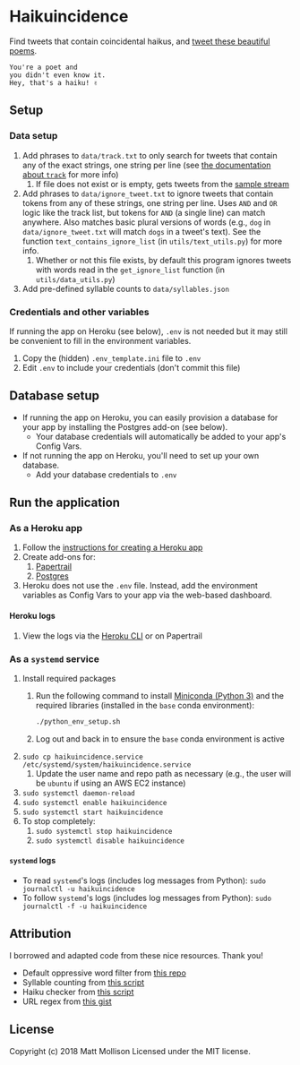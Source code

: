 # Haikuincidence

Find tweets that contain coincidental haikus, and [tweet these beautiful poems](https://twitter.com/haikuincidence).

```text
You're a poet and
you didn't even know it.
Hey, that's a haiku! ✌️
```

## Setup

### Data setup

1. Add phrases to `data/track.txt` to only search for tweets that contain any of the exact strings, one string per line (see [the documentation about `track`](https://developer.twitter.com/en/docs/tweets/filter-realtime/guides/basic-stream-parameters) for more info)
    1. If file does not exist or is empty, gets tweets from the [sample stream](https://developer.twitter.com/en/docs/tweets/sample-realtime/api-reference/get-statuses-sample)
1. Add phrases to `data/ignore_tweet.txt` to ignore tweets that contain tokens from any of these strings, one string per line. Uses `AND` and `OR` logic like the track list, but tokens for `AND` (a single line) can match anywhere. Also matches basic plural versions of words (e.g., `dog` in `data/ignore_tweet.txt` will match `dogs` in a tweet's text). See the function `text_contains_ignore_list` (in `utils/text_utils.py`) for more info.
    1. Whether or not this file exists, by default this program ignores tweets with words read in the `get_ignore_list` function (in `utils/data_utils.py`)
1. Add pre-defined syllable counts to `data/syllables.json`

### Credentials and other variables

If running the app on Heroku (see below), `.env` is not needed but it may still be convenient to fill in the environment variables.

1. Copy the (hidden) `.env_template.ini` file to `.env`
1. Edit `.env` to include your credentials (don't commit this file)

## Database setup

- If running the app on Heroku, you can easily provision a database for your app by installing the Postgres add-on (see below).
  - Your database credentials will automatically be added to your app's Config Vars.
- If not running the app on Heroku, you'll need to set up your own database.
  - Add your database credentials to `.env`

## Run the application

### As a Heroku app

1. Follow the [instructions for creating a Heroku app](https://devcenter.heroku.com/articles/getting-started-with-python)
1. Create add-ons for:
   1. [Papertrail](https://elements.heroku.com/addons/papertrail)
   1. [Postgres](https://elements.heroku.com/addons/heroku-postgresql)
1. Heroku does not use the `.env` file. Instead, add the environment variables as Config Vars to your app via the web-based dashboard.

#### Heroku logs

1. View the logs via the [Heroku CLI](https://devcenter.heroku.com/articles/logging#view-logs) or on Papertrail

### As a `systemd` service

1. Install required packages
   1. Run the following command to install [Miniconda (Python 3)](https://conda.io/miniconda.html) and the required libraries (installed in the `base` conda environment):

        ```bash
        ./python_env_setup.sh
        ```

   1. Log out and back in to ensure the `base` conda environment is active
1. `sudo cp haikuincidence.service /etc/systemd/system/haikuincidence.service`
   1. Update the user name and repo path as necessary (e.g., the user will be `ubuntu` if using an AWS EC2 instance)
1. `sudo systemctl daemon-reload`
1. `sudo systemctl enable haikuincidence`
1. `sudo systemctl start haikuincidence`
1. To stop completely:
   1. `sudo systemctl stop haikuincidence`
   1. `sudo systemctl disable haikuincidence`

#### `systemd` logs

- To read `systemd`'s logs (includes log messages from Python): `sudo journalctl -u haikuincidence`
- To follow `systemd`'s logs (includes log messages from Python): `sudo journalctl -f -u haikuincidence`

## Attribution

I borrowed and adapted code from these nice resources. Thank you!

- Default oppressive word filter from [this repo](https://github.com/dariusk/wordfilter)
- Syllable counting from [this script](https://github.com/akkana/scripts/blob/master/countsyl)
- Haiku checker from [this script](https://github.com/tomwardill/python-haiku/blob/master/haiku_checker.py)
- URL regex from [this gist](https://gist.github.com/gruber/8891611)

## License

Copyright (c) 2018 Matt Mollison Licensed under the MIT license.

